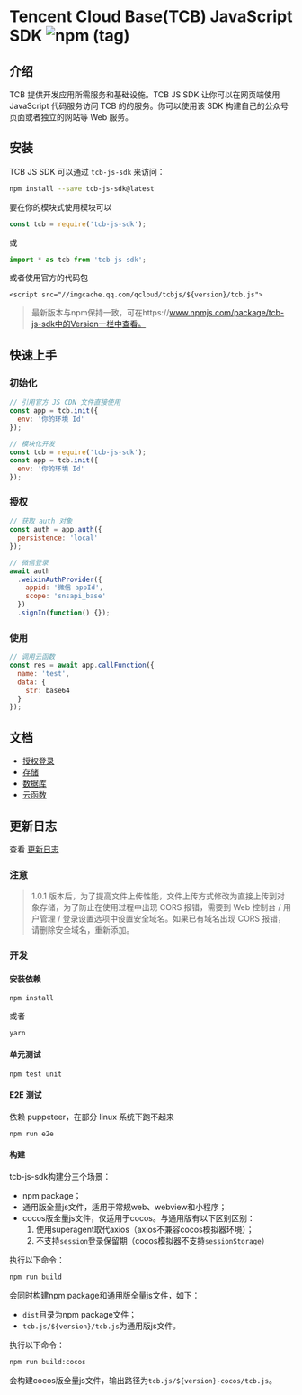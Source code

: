 # Tencent Cloud Base(TCB) JavaScript SDK ![npm (tag)](https://img.shields.io/npm/v/tcb-js-sdk)

## 介绍

TCB 提供开发应用所需服务和基础设施。TCB JS SDK 让你可以在网页端使用 JavaScript 代码服务访问 TCB 的的服务。你可以使用该 SDK 构建自己的公众号页面或者独立的网站等 Web 服务。

## 安装

TCB JS SDK 可以通过 `tcb-js-sdk` 来访问：

```bash
npm install --save tcb-js-sdk@latest
```

要在你的模块式使用模块可以

```js
const tcb = require('tcb-js-sdk');
```

或

```js
import * as tcb from 'tcb-js-sdk';
```

或者使用官方的代码包

```
<script src="//imgcache.qq.com/qcloud/tcbjs/${version}/tcb.js">
```

> 最新版本与npm保持一致，可在https://www.npmjs.com/package/tcb-js-sdk中的Version一栏中查看。

## 快速上手

### 初始化

```javascript
// 引用官方 JS CDN 文件直接使用
const app = tcb.init({
  env: '你的环境 Id'
});
```

```js
// 模块化开发
const tcb = require('tcb-js-sdk');
const app = tcb.init({
  env: '你的环境 Id'
});
```

### 授权

```js
// 获取 auth 对象
const auth = app.auth({
  persistence: 'local'
});

// 微信登录
await auth
  .weixinAuthProvider({
    appid: '微信 appId',
    scope: 'snsapi_base'
  })
  .signIn(function() {});
```

### 使用

```js
// 调用云函数
const res = await app.callFunction({
  name: 'test',
  data: {
    str: base64
  }
});
```

## 文档

- [授权登录](docs/authentication.md)
- [存储](docs/storage.md)
- [数据库](docs/database.md)
- [云函数](docs/functions.md)

## 更新日志

查看 [更新日志](./changelog.md)

### 注意

> 1.0.1 版本后，为了提高文件上传性能，文件上传方式修改为直接上传到对象存储，为了防止在使用过程中出现 CORS 报错，需要到 Web 控制台 / 用户管理 / 登录设置选项中设置安全域名。如果已有域名出现 CORS 报错，请删除安全域名，重新添加。

### 开发

#### 安装依赖

```
npm install
```

或者

```
yarn
```

#### 单元测试

```
npm test unit
```

#### E2E 测试

依赖 puppeteer，在部分 linux 系统下跑不起来

```
npm run e2e
```

#### 构建
tcb-js-sdk构建分三个场景：
- npm package；
- 通用版全量js文件，适用于常规web、webview和小程序；
- cocos版全量js文件，仅适用于cocos。与通用版有以下区别区别：
  1. 使用superagent取代axios（axios不兼容cocos模拟器环境）；
  2. 不支持`session`登录保留期（cocos模拟器不支持`sessionStorage`）

执行以下命令：
```bash
npm run build
```
会同时构建npm package和通用版全量js文件，如下：
- `dist`目录为npm package文件；
- `tcb.js/${version}/tcb.js`为通用版js文件。

执行以下命令：
```bash
npm run build:cocos
```
会构建cocos版全量js文件，输出路径为`tcb.js/${version}-cocos/tcb.js`。